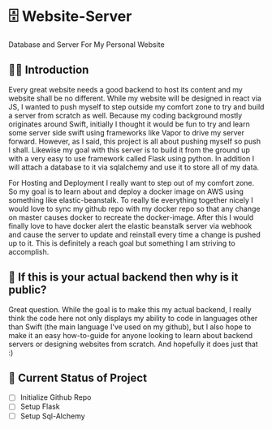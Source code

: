 # 🗄 Website-Server
Database and Server For My Personal Website

## 🧗🏻 Introduction
Every great website needs a good backend to host its content and my website shall be no different. While my website will be designed in react via JS, I wanted to push myself to step outside my comfort zone to try and build a server from scratch as well. Because my coding background mostly originates around Swift, initially I thought it would be fun to try and learn some server side swift using frameworks like Vapor to drive my server forward. However, as I said, this project is all about pushing myself so push I shall. Likewise my goal with this server is to build it from the ground up with a very easy to use framework called Flask using python. In addition I will attach a database to it via sqlalchemy and use it to store all of my data.

For Hosting and Deployment I really want to step out of my comfort zone. So my goal is to learn about and deploy a docker image on AWS using something like elastic-beanstalk. To really tie everything together nicely I would love to sync my github repo with my docker repo so that any change on master causes docker to recreate the docker-image. After this I would finally love to have docker alert the elastic beanstalk server via webhook and cause the server to update and reinstall every time a change is pushed up to it. This is definitely a reach goal but something I am striving to accomplish.

## 🧐 If this is your actual backend then why is it public?
Great question. While the goal is to make this my actual backend, I really think the code here not only displays my ability to code in languages other than Swift (the main language I've used on my github), but I also hope to make it an easy how-to-guide for anyone looking to learn about backend servers or designing websites from scratch. And hopefully it does just that :)

## 🧮 Current Status of Project
- [ ] Initialize Github Repo
- [ ] Setup Flask
- [ ] Setup Sql-Alchemy
